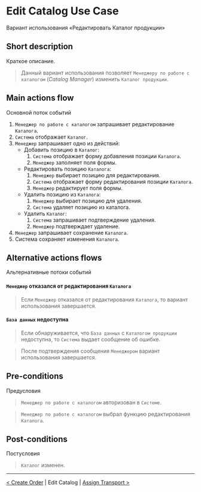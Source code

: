 # Edit Catalog Use Case

Вариант использования «Редактировать Каталог продукции»

## Short description

Краткое описание.

> Данный вариант использования позволяет `Менеджеру по работе с каталогом`
> (_Catalog Manager_) изменить `Каталог продукции`.

## Main actions flow

Основной поток событий

1. `Менеджер по работе с каталогом` запрашивает редактирование `Каталога`.
2. `Система` отображает `Каталог`.
3. `Менеджер` запрашивает одно из действий:
   - Добавить позицию в `Каталог`:
     1. `Система` отображает форму добавления позиции `Каталога`.
     2. `Менеджер` заполняет поля формы.
   - Редактировать позицию `Каталога`:
     1. `Менеджер` выбирает позицию для редактирования.
     2. `Система` отображает форму редактирования позиции `Каталога`.
     3. `Менеджер` редактирует поля формы.
   - Удалить позицию из `Каталога`:
     1. `Менеджер` выбирает позицию для удаления.
     2. `Система` удаляет позицию из каталога.
   - Удалить `Каталог`:
     1. `Система` запрашивает подтверждение удаления.
     2. `Менеджер` подтверждает удаление.
4. `Менеджер` запрашивает сохранение `Каталога`.
5. Система сохраняет изменения `Каталога`.

## Alternative actions flows

Альтернативные потоки событий

#### `Менеджер` отказался от редактирования `Каталога`

> Если `Менеджер` отказался от редактирования `Каталога`, то вариант
> использования завершается.

#### `База данных` недоступна

> Если обнаруживается, что `База данных` с `Каталогом продукции` недоступна, то
> `Система` выдает сообщение об ошибке.

> После подтверждения сообщения `Менеджером` вариант использования завершается.

## Pre-conditions

Предусловия

> `Менеджер по работе с каталогом` авторизован в `Системе`.

> `Менеджер по работе с каталогом` выбрал функцию редактирования `Каталога`.

## Post-conditions

Постусловия

> `Каталог` изменен.

---

[< Create Order](https://github.com/Drapegnik/bsu/blob/master/technology/lab2/docs/create-order.md)
| Edit Catalog |
[Assign Transport >](https://github.com/Drapegnik/bsu/blob/master/technology/lab2/docs/assign-transport-for-return.md)
